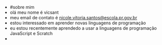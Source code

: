 - #sobre mim
- olá meu nome é vicsant
- meu email de contato é nicole.vitoria.santos@escola.pr.gov.br
- estou interessado em aprender novas linguagens de programação
- eu estou recentemente aprendedo a usar a linguagens de programação JavaScript e Scratch
- 
